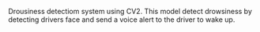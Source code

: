 Drousiness detectiom system using CV2.
This model detect drowsiness by detecting drivers face and send a voice alert to the driver to wake up.
